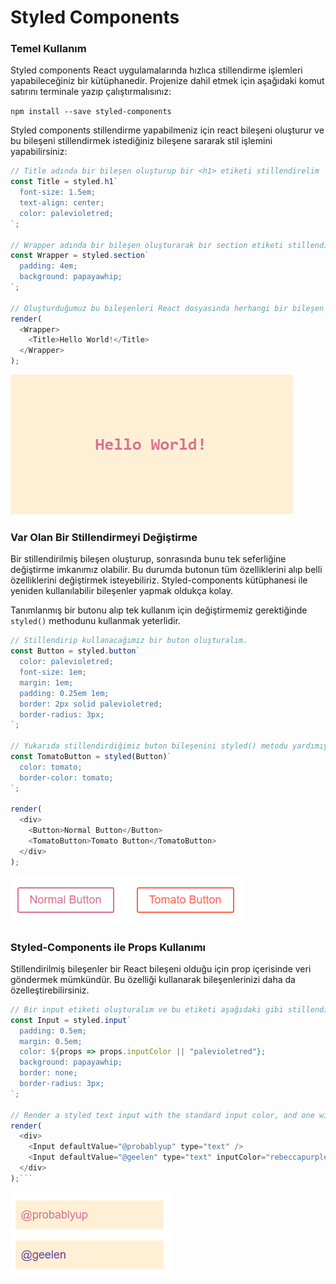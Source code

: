 # Styled Components

### Temel Kullanım

Styled components React uygulamalarında hızlıca stillendirme işlemleri yapabileceğiniz bir kütüphanedir.
Projenize dahil etmek için aşağıdaki komut satırını terminale yazıp çalıştırmalısınız:

`npm install --save styled-components`

Styled components stillendirme yapabilmeniz için react bileşeni oluşturur ve bu bileşeni stillendirmek istediğiniz bileşene sararak stil işlemini yapabilirsiniz:

```javascript
// Title adında bir bileşen oluşturup bir <h1> etiketi stillendirelim
const Title = styled.h1`
  font-size: 1.5em;
  text-align: center;
  color: palevioletred;
`;

// Wrapper adında bir bileşen oluşturarak bir section etiketi stillendirelim
const Wrapper = styled.section`
  padding: 4em;
  background: papayawhip;
`;

// Oluşturduğumuz bu bileşenleri React dosyasında herhangi bir bileşen gibi kullanabiliriz.
render(
  <Wrapper>
    <Title>Hello World!</Title>
  </Wrapper>
);
```

![styled-header](/styled-component.png)

### Var Olan Bir Stillendirmeyi Değiştirme

Bir stillendirilmiş bileşen oluşturup, sonrasında bunu tek seferliğine değiştirme imkanımız olabilir. Bu durumda butonun tüm özelliklerini alıp belli özelliklerini değiştirmek isteyebiliriz. Styled-components kütüphanesi ile yeniden kullanılabilir bileşenler yapmak oldukça kolay.

Tanımlanmış bir butonu alıp tek kullanım için değiştirmemiz gerektiğinde `styled()` methodunu kullanmak yeterlidir.

```javascript
// Stillendirip kullanacağımız bir buton oluşturalım.
const Button = styled.button`
  color: palevioletred;
  font-size: 1em;
  margin: 1em;
  padding: 0.25em 1em;
  border: 2px solid palevioletred;
  border-radius: 3px;
`;

// Yukarıda stillendirdiğimiz buton bileşenini styled() metodu yardımıyla aşağıdaki gibi değiştirelim
const TomatoButton = styled(Button)`
  color: tomato;
  border-color: tomato;
`;

render(
  <div>
    <Button>Normal Button</Button>
    <TomatoButton>Tomato Button</TomatoButton>
  </div>
);
```

![styled-header](/styled-buttons.png)

### Styled-Components ile Props Kullanımı

Stillendirilmiş bileşenler bir React bileşeni olduğu için prop içerisinde veri göndermek mümkündür. Bu özelliği kullanarak bileşenlerinizi daha da özelleştirebilirsiniz.

````javascript
// Bir input etiketi oluşturalım ve bu etiketi aşağıdaki gibi stillendirelim. Gördüğünüz gibi, input içindeki renk props olarak gelmektedir. Eğer herhangi bir değer gelmiyorsa default olarak *palevioletred* seçilmiştir.
const Input = styled.input`
  padding: 0.5em;
  margin: 0.5em;
  color: ${props => props.inputColor || "palevioletred"};
  background: papayawhip;
  border: none;
  border-radius: 3px;
`;

// Render a styled text input with the standard input color, and one with a custom input color
render(
  <div>
    <Input defaultValue="@probablyup" type="text" />
    <Input defaultValue="@geelen" type="text" inputColor="rebeccapurple" />
  </div>
);```
````

![passed-props](/passed-props.PNG)
